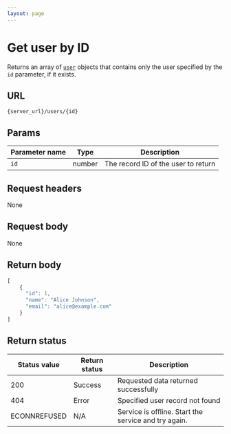 ```yaml
---
layout: page
---
```


# Get user by ID

Returns an array of  [`user`](user) objects that contains only the user specified by the `id` parameter, if it exists.

## URL

```shell
{server_url}/users/{id}
```

## Params

| Parameter name | Type | Description |
| -------------- | ------ | ------------ |
| `id` | number | The record ID of the user to return |

## Request headers

None

## Request body

None

## Return body

```js
[
    {
      "id": 1,
      "name": "Alice Johnson",
      "email": "alice@example.com"
    }
]
```

## Return status

| Status value | Return status | Description |
| ------------- | ----------- | ----------- |
| 200 | Success | Requested data returned successfully |
| 404 | Error | Specified user record not found |
|  ECONNREFUSED | N/A | Service is offline. Start the service and try again. |
